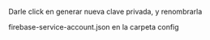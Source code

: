 [](https://console.firebase.google.com/u/0/project/appomlet/settings/serviceaccounts/adminsdk)

Darle click en generar nueva clave privada, y renombrarla 

firebase-service-account.json en la carpeta config